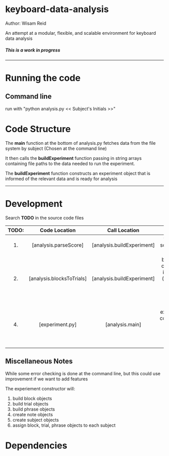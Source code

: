 # keyboard-data-analysis

Author: Wisam Reid

An attempt at a modular, flexible, and scalable environment for keyboard data analysis

##### This is a work in progress

-----

# Running the code
## Command line
run with "python analysis.py << Subject's Initials >>"

# Code Structure

The **__main__** function at the bottom of analysis.py fetches data from the file system
by subject (Chosen at the command line)

It then calls the **buildExperiment** function passing in string arrays containing file paths to the data needed to run the experiment.  

The **buildExperiment** function constructs an experiment object that is informed of the relevant data and is ready for analysis

-----

# Development

Search **TODO** in the source code files


| TODO: | Code Location              | Call Location              | Task                                                             |
|:-----:|:--------------------------:|:--------------------------:|:----------------------------------------------------------------:|
| 1.    | [analysis.parseScore]      | [analysis.buildExperiment] | fill in the scoreParse function                                  |
| 2.    | [analysis.blocksToTrials]  | [analysis.buildExperiment] | break raw curry data into trials (currently divided into blocks) |                                                         | 3.    | [analysis.removeBadTrials] | [analysis.buildExperiment] | throw out bad trials                                             |
| 4.    | [experiment.py]            | [analysis.main]            | call the experiment constructor to begin the building process    |


## Miscellaneous Notes

While some error checking is done at the command line, but this could use improvement if we want to add features


The experiement constructor will:

1. build block objects
2. build trial objects
3. build phrase objects
4. create note objects
5. create subject objects
6. assign block, trial, phrase objects to each subject

# Dependencies
